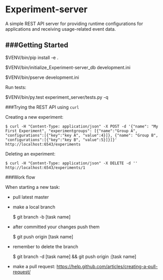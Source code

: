 # Experiment-server

A simple REST API server for providing runtime configurations for applications and receiving usage-related event data.

###Getting Started
---------------

$VENV/bin/pip install -e .

$VENV/bin/initialize_Experiment-server_db development.ini

$VENV/bin/pserve development.ini

Run tests:

$VENV/bin/py.test experiment_server/tests.py -q

###Trying the REST API using `curl`

Creating a new experiment:

    $ curl -H "Content-Type: application/json" -X POST -d '{"name": "My First Experiment", "experimentgroups": [{"name":"Group A", "configurations":[{"key":"key A", "value":4}]}, {"name": "Group B", "configurations":[{"key":"key B", "value":5}]}]}' http://localhost:6543/experiments

Deleting an experiment:

    $ curl -H "Content-Type: application/json" -X DELETE -d '' http://localhost:6543/experiments/1

###Work flow

When starting a new task:
- pull latest master
- make a local branch 

    $ git branch -b [task name]

- after committed your changes push them 

    $ git push origin [task name]

- remember to delete the branch

    $ git branch -d [task name] && git push origin :[task name]

- make a pull request: https://help.github.com/articles/creating-a-pull-request/


